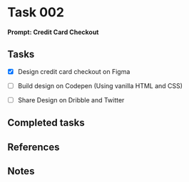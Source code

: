 # Task 002



**Prompt: Credit Card Checkout**



## Tasks
- [x]  Design credit card checkout on Figma
- [ ]  Build design on Codepen (Using vanilla HTML and CSS)
- [ ]  Share Design on Dribble and Twitter


## Completed tasks




## References




## Notes
